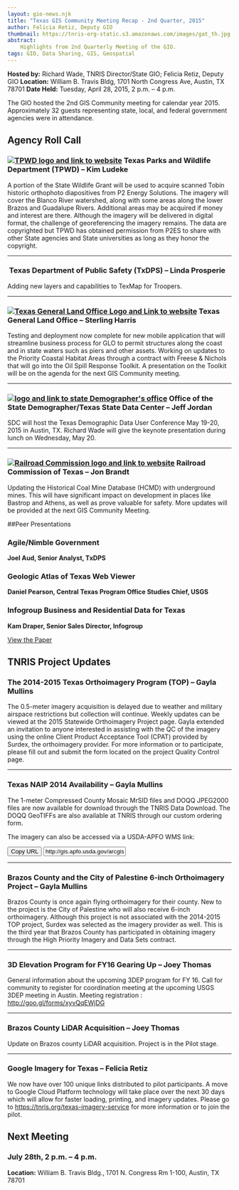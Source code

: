 ```yaml
---
layout: gio-news.njk
title: "Texas GIS Community Meeting Recap - 2nd Quarter, 2015"
author: Felicia Retiz, Deputy GIO
thumbnail: https://tnris-org-static.s3.amazonaws.com/images/gat_th.jpg
abstract:
    Highlights from 2nd Quarterly Meeting of the GIO.
tags: GIO, Data Sharing, GIS, Geospatial
---
```



**Hosted by:** Richard Wade, TNRIS Director/State GIO; Felicia Retiz, Deputy GIO
**Location:** William B. Travis Bldg, 1701 North Congress Ave, Austin, TX 78701
**Date Held:** Tuesday, April 28, 2015, 2 p.m. – 4 p.m.

<p class="lead">The GIO hosted the 2nd GIS Community meeting for calendar year 2015. Approximately 32 guests representing state, local, and federal government agencies were in attendance.</p>

## Agency Roll Call

<h3><a href="https://tpwd.texas.gov/"><img class="pull-right" src="https://tnris-org-static.s3.amazonaws.com/images/tpwd_logo.jpg" alt="TPWD logo and link to website"></a> Texas Parks and Wildlife Department (TPWD) – Kim Ludeke</h3>

A portion of the State Wildlife Grant will be used to acquire scanned Tobin historic orthophoto diapositives from P2 Energy Solutions. The imagery will cover the Blanco River watershed, along with some areas along the lower Brazos and Guadalupe Rivers. Additional areas may be acquired if money and interest are there. Although the imagery will be delivered in digital format, the challenge of georeferencing the imagery remains. The data are copyrighted but TPWD has obtained permission from P2ES to share with other State agencies and State universities as long as they honor the copyright.

****

<h3><a href="https://www.dps.texas.gov/"><img class="pull-right" alt="" src="https://tnris-org-static.s3.amazonaws.com/images/tx_dps_logo.jpg" alt="Texas DPS logo and link to website"></a> Texas Department of Public Safety (TxDPS) – Linda Prosperie</h3>

Adding new layers and capabilities to TexMap for Troopers.

****

<h3><a href="http://www.glo.texas.gov/"><img class="pull-right" alt="Texas General Land Office Logo and Link to website" src="https://tnris-org-static.s3.amazonaws.com/images/tx_glo_logo.jpg" alt="Texas General Land Office Logo and link to website"></a> Texas General Land Office – Sterling Harris</h2>

Testing and deployment now complete for new mobile application that will streamline business process for GLO to permit structures along the coast and in state waters such as piers and other assets. Working on updates to the Priority Coastal Habitat Areas through a contract with Freese &amp; Nichols that will go into the Oil Spill Response Toolkit.  A presentation on the Toolkit will be on the agenda for the next GIS Community meeting.

<hr>

<h3><a href="http://osd.state.tx.us"><img class="pull-right" src="https://tnris-org-static.s3.amazonaws.com/images/tx_demographer.jpg" alt="logo and link to state Demographer's office"></a> Office of the State Demographer/Texas State Data Center – Jeff Jordan</h3>

SDC will host the Texas Demographic Data User Conference May 19-20, 2015 in Austin, TX. Richard Wade will give the keynote presentation during lunch on Wednesday, May 20.

****

<h3><a href="http://www.rrc.state.tx.us"><img class="pull-right" src="https://tnris-org-static.s3.amazonaws.com/images/rrc_logo.jpg" alt="Railroad Commission logo and link to website"></a>  Railroad Commission of Texas – Jon Brandt</h3>

Updating the Historical Coal Mine Database (HCMD) with underground mines. This will have significant impact on development in places like Bastrop and Athens, as well as prove valuable for safety. More updates will be provided at the next GIS Community Meeting.

##Peer Presentations

### Agile/Nimble Government
**Joel Aud, Senior Analyst, TxDPS**

<script async class="speakerdeck-embed" data-id="c5b4f37f57834d8c83d761a840087c85" data-ratio="1.33333333333333" src="//speakerdeck.com/assets/embed.js"></script>

### Geologic Atlas of Texas Web Viewer
**Daniel Pearson, Central Texas Program Office Studies Chief, USGS**
<script async class="speakerdeck-embed" data-id="4a9c209d331b48b29c44b32bba839fde" data-ratio="1.33333333333333" src="//speakerdeck.com/assets/embed.js"></script>

### Infogroup Business and Residential Data for Texas

**Kam Draper, Senior Sales Director, Infogroup**

<a class="btn btn-lg btn-danger" href="https://tnris-org-static.s3.amazonaws.com/documents/infogroup_business_and_residential_data.pdf">View the Paper</a>

## TNRIS Project Updates

### The 2014-2015 Texas Orthoimagery Program (TOP) – Gayla Mullins

The 0.5-meter imagery acquisition is delayed due to weather and military airspace restrictions but collection will continue. Weekly updates can be viewed at the 2015 Statewide Orthoimagery Project page.
Gayla extended an invitation to anyone interested in assisting with the QC of the imagery using the online Client Product Acceptance Tool (CPAT) provided by Surdex, the orthoimagery provider. For more information or to participate, please fill out and submit the form located on the project Quality Control page.

****

### Texas NAIP 2014 Availability – Gayla Mullins
The 1-meter Compressed County Mosaic MrSID files and DOQQ JPEG2000 files are now available for download through the TNRIS Data Download. The DOQQ GeoTIFFs are also available at TNRIS through our custom ordering form.

The imagery can also be accessed via a USDA-APFO WMS link:
<div class="input-group copy-url-container">
      <span class="input-group-btn">
    <button class="btn btn-tnris copy-url-btn" type="button">
      <i class="fa fa-clipboard"></i> Copy URL
    </button>
  </span>
  <input class="wms-url copy-url-input form-control" type="text" readonly value="http://gis.apfo.usda.gov/arcgis/services">
</div>


****

### Brazos County and the City of Palestine 6-inch Orthoimagery Project – Gayla Mullins

Brazos County is once again flying orthoimagery for their county. New to the project is the City of Palestine who will also receive 6-inch orthoimagery. Although this project is not associated with the 2014-2015 TOP project, Surdex was selected as the imagery provider as well. This is the third year that Brazos County has participated in obtaining imagery through the High Priority Imagery and Data Sets contract.

****

### 3D Elevation Program for FY16 Gearing Up – Joey Thomas
General information about the upcoming 3DEP program for FY 16. Call for community to register for coordination meeting at the upcoming USGS 3DEP meeting in Austin.  Meeting registration : http://goo.gl/forms/xyvQqEWjDG

****

### Brazos County LiDAR Acquisition – Joey Thomas
Update on Brazos county LiDAR acquisition.  Project is in the Pilot stage.

****

### Google Imagery for Texas – Felicia Retiz

We now have over 100 unique links distributed to pilot participants. A move to Google Cloud Platform technology will take place over the next 30 days which will allow for faster loading, printing, and imagery updates. Please go to https://tnris.org/texas-imagery-service for more information or to join the pilot.

## Next Meeting
### July 28th, 2 p.m. – 4 p.m.
**Location:** William B. Travis Bldg., 1701 N. Congress Rm 1-100, Austin, TX 78701
